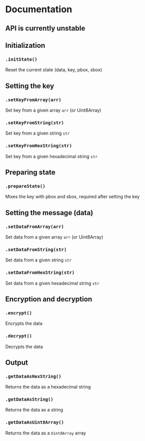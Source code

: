 # Documentation
## API is currently unstable

## Initialization
### `.initState()`
Reset the current state (data, key, pbox, sbox)

## Setting the key
### `.setKeyFromArray(arr)`
Set key from a given array `arr` (or Uint8Array)

### `.setKeyFromString(str)`
Set key from a given string `str`

### `.setKeyFromHexString(str)`
Set key from a given hexadecimal string `str`

## Preparing state
### `.prepareState()`
Mixes the key with pbox and sbox, required after setting the key

## Setting the message (data)
### `.setDataFromArray(arr)`
Set data from a given array `arr` (or Uint8Array)

### `.setDataFromString(str)`
Set data from a given string `str`

### `.setDataFromHexString(str)`
Set data from a given hexadecimal string `str`

## Encryption and decryption
### `.encrypt()`
Encrypts the data

### `.decrypt()`
Decrypts the data

## Output
### `.getDataAsHexString()`
Returns the data as a hexadecimal string

### `.getDataAsString()`
Returns the data as a string

### `.getDataAsUint8Array()`
Returns the data as a `Uint8Array` array

